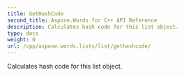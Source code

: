 ```yaml
---
title: GetHashCode
second_title: Aspose.Words for C++ API Reference
description: Calculates hash code for this list object. 
type: docs
weight: 0
url: /cpp/aspose.words.lists/list/gethashcode/
---
```


Calculates hash code for this list object. 

